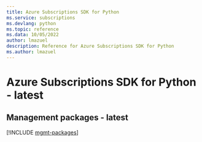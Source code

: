 ```yaml
---
title: Azure Subscriptions SDK for Python
ms.service: subscriptions
ms.devlang: python
ms.topic: reference
ms.data: 10/05/2022
author: lmazuel
description: Reference for Azure Subscriptions SDK for Python
ms.author: lmazuel
---
```

# Azure Subscriptions SDK for Python - latest

## Management packages - latest
[!INCLUDE [mgmt-packages](subscriptions-mgmt-index.md)]